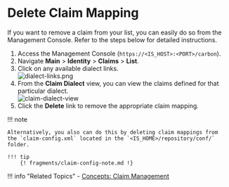 # Delete Claim Mapping

If you want to remove a claim from your list, you can easily do so from
the Management Console. Refer to the steps below for detailed
instructions.

1.  Access the Management Console (`https://<IS_HOST>:<PORT>/carbon`).
2.  Navigate **Main** > **Identity** > **Claims** > **List**.
3.  Click on any available dialect links.  
    ![dialect-links.png](../../../assets/img/guides/dialect-links.png)
4.  From the **Claim Dialect** view, you can view the claims defined for
    that particular dialect.  
    ![claim-dialect-view](../../../assets/img/guides/claim-dialect-view.png)
5.  Click the **Delete** link to remove the
    appropriate claim mapping.

!!! note
    
    Alternatively, you also can do this by deleting claim mappings from the `claim-config.xml` located in the `<IS_HOME>/repository/conf/` folder.

    !!! tip 
        {! fragments/claim-config-note.md !}
    
!!! info "Related Topics"
    -   [Concepts: Claim Management](../../../references/concepts/claim-management/)